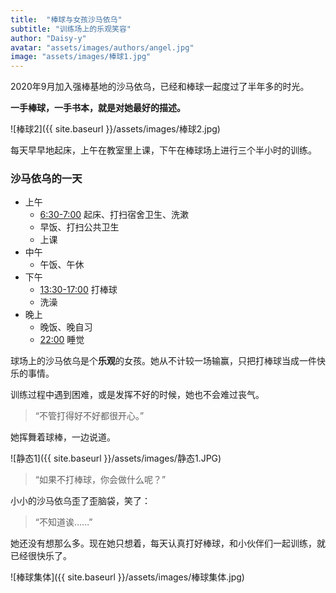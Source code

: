 ```yaml
---
title:  "棒球与女孩沙马依乌"
subtitle: "训练场上的乐观笑容"
author: "Daisy-y"
avatar: "assets/images/authors/angel.jpg"
image: "assets/images/棒球1.jpg"
---
```


2020年9月加入强棒基地的沙马依乌，已经和棒球一起度过了半年多的时光。

**一手棒球，一手书本，就是对她最好的描述。**

![棒球2]({{ site.baseurl }}/assets/images/棒球2.jpg)

每天早早地起床，上午在教室里上课，下午在棒球场上进行三个半小时的训练。

### 沙马依乌的一天
- 上午
    - <u>6:30-7:00</u> 起床、打扫宿舍卫生、洗漱
    - 早饭、打扫公共卫生
    - 上课
- 中午
    - 午饭、午休
- 下午
    - <u>13:30-17:00</u> 打棒球
    - 洗澡
- 晚上
    - 晚饭、晚自习
    - <u>22:00</u> 睡觉

球场上的沙马依乌是个**乐观**的女孩。她从不计较一场输赢，只把打棒球当成一件快乐的事情。

训练过程中遇到困难，或是发挥不好的时候，她也不会难过丧气。

> “不管打得好不好都很开心。”

她挥舞着球棒，一边说道。

![静态1]({{ site.baseurl }}/assets/images/静态1.JPG)

> “如果不打棒球，你会做什么呢？”

小小的沙马依乌歪了歪脑袋，笑了：

> “不知道诶……”

她还没有想那么多。现在她只想着，每天认真打好棒球，和小伙伴们一起训练，就已经很快乐了。

![棒球集体]({{ site.baseurl }}/assets/images/棒球集体.jpg)
